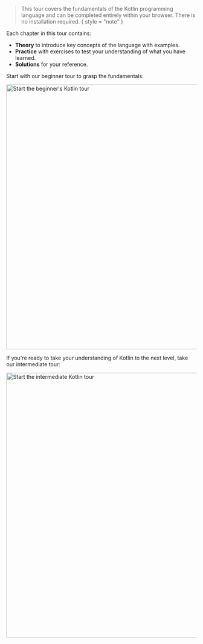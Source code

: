 [//]: # (title: Welcome to our tour of Kotlin!)

> This tour covers the fundamentals of the Kotlin programming language and can be completed entirely within your 
> browser. There is no installation required.
{ style = "note" }

Each chapter in this tour contains:

* **Theory** to introduce key concepts of the language with examples.
* **Practice** with exercises to test your understanding of what you have learned.
* **Solutions** for your reference.

Start with our beginner tour to grasp the fundamentals:

<a href="kotlin-tour-hello-world.md"><img src="start-beginner-tour.svg" width="700" alt="Start the beginner's Kotlin tour" style="block"/></a>

If you're ready to take your understanding of Kotlin to the next level, take our intermediate tour:

<a href="kotlin-tour-intermediate-functions-part-1.md"><img src="start-intermediate-tour.svg" width="700" alt="Start the intermediate Kotlin tour" style="block"/></a>